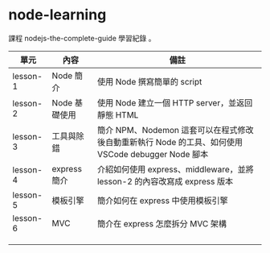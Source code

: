 # node-learning

課程 nodejs-the-complete-guide 學習紀錄 。

| 單元     | 內容          | 備註                                                                                               |
| -------- | ------------- | -------------------------------------------------------------------------------------------------- |
| lesson-1 | Node 簡介     | 使用 Node 撰寫簡單的 script                                                                        |
| lesson-2 | Node 基礎使用 | 使用 Node 建立一個 HTTP server，並返回靜態 HTML                                                    |
| lesson-3 | 工具與除錯    | 簡介 NPM、Nodemon 這套可以在程式修改後自動重新執行 Node 的工具、如何使用 VSCode debugger Node 腳本 |
| lesson-4 | express 簡介  | 介紹如何使用 express、middleware，並將 lesson-2 的內容改寫成 express 版本                          |
| lesson-5 | 模板引擎      | 簡介如何在 express 中使用模板引擎                                                                  |
| lesson-6 | MVC           | 簡介在 express 怎麼拆分 MVC 架構                                                                   |
|          |               |                                                                                                    |
|          |               |                                                                                                    |
|          |               |                                                                                                    |
